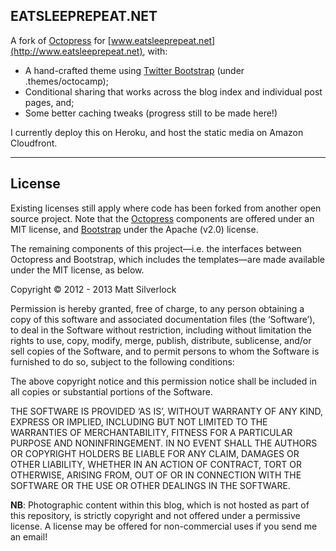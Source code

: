 ## EATSLEEPREPEAT.NET

A fork of [Octopress](http://octopress.org) for [www.eatsleeprepeat.net](http://www.eatsleeprepeat.net), with:

- A hand-crafted theme using [Twitter Bootstrap](http://twitter.github.com/bootstrap/) (under .themes/octocamp);
- Conditional sharing that works across the blog index and individual post pages, and;
- Some better caching tweaks (progress still to be made here!)

I currently deploy this on Heroku, and host the static media on Amazon Cloudfront.

---

## License

Existing licenses still apply where code has been forked from another open source project. Note that the [Octopress](https://github.com/imathis/octopress) components are offered under an MIT license, and [Bootstrap](https://github.com/twitter/bootstrap) under the Apache (v2.0) license.

The remaining components of this project—i.e. the interfaces between Octopress and Bootstrap, which includes the templates—are made available under the MIT license, as below.

Copyright © 2012 - 2013 Matt Silverlock

Permission is hereby granted, free of charge, to any person obtaining a copy of this software and associated documentation files (the ‘Software’), to deal in the Software without restriction, including without limitation the rights to use, copy, modify, merge, publish, distribute, sublicense, and/or sell copies of the Software, and to permit persons to whom the Software is furnished to do so, subject to the following conditions:

The above copyright notice and this permission notice shall be included in all copies or substantial portions of the Software.

THE SOFTWARE IS PROVIDED ‘AS IS’, WITHOUT WARRANTY OF ANY KIND, EXPRESS OR IMPLIED, INCLUDING BUT NOT LIMITED TO THE WARRANTIES OF MERCHANTABILITY, FITNESS FOR A PARTICULAR PURPOSE AND NONINFRINGEMENT. IN NO EVENT SHALL THE AUTHORS OR COPYRIGHT HOLDERS BE LIABLE FOR ANY CLAIM, DAMAGES OR OTHER LIABILITY, WHETHER IN AN ACTION OF CONTRACT, TORT OR OTHERWISE, ARISING FROM, OUT OF OR IN CONNECTION WITH THE SOFTWARE OR THE USE OR OTHER DEALINGS IN THE SOFTWARE.

**NB**: Photographic content within this blog, which is not hosted as part of this repository, is strictly copyright and not offered under a permissive license. A license may be offered for non-commercial uses if you send me an email!
